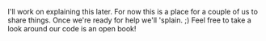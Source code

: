 I'll work on explaining this later.  For now this is a place for a couple of us to share things.  Once we're ready for help we'll 'splain. ;)  Feel free to take a look around our code is an open book!